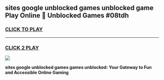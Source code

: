 
## sites google unblocked games unblocked game Play Online 👋 Unblocked Games #08tdh
<h3>
<a href="https://premium.freeplayer.one?title=sites_google_unblocked_games&ref=21F">CLICK TO PLAY</a></h3>
<hr>

<h3>
<a href="https://premium.freeplayer.one?title=sites_google_unblocked_games&ref=21F">CLICK 2 PLAY</a>
  
</h3>

<a href="https://premium.freeplayer.one?title=sites_google_unblocked_games&ref=21F/"><img src="https://clearcache.store/games.png"></a>


**sites google unblocked games games unblocked: Your Gateway to Fun and Accessible Online Gaming**
